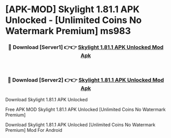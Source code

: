 # [APK-MOD] Skylight 1.81.1 APK Unlocked - [Unlimited Coins No Watermark Premium] ms983



<div align="center">
<h3>🔴 Download [Server1] 👉👉 <a href="https://momento.my/?title=Skylight_1.81.1_APK_Unlocked">Skylight 1.81.1 APK Unlocked Mod Apk</a></h3><br>

<h3>🔴 Download [Server2] 👉👉 <a href="https://momento.my/?title=Skylight_1.81.1_APK_Unlocked">Skylight 1.81.1 APK Unlocked Mod Apk</a></h3>
</div>



Download Skylight 1.81.1 APK Unlocked 

Free APK MOD Skylight 1.81.1 APK Unlocked [Unlimited Coins No Watermark Premium]

Download Skylight 1.81.1 APK Unlocked [Unlimited Coins No Watermark Premium] Mod For Android
